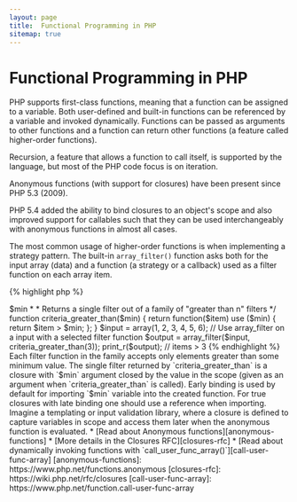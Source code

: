 ```yaml
---
layout: page
title:  Functional Programming in PHP
sitemap: true
---
```


# Functional Programming in PHP

PHP supports first-class functions, meaning that a function can be assigned to a variable. Both user-defined and
built-in functions can be referenced by a variable and invoked dynamically. Functions can be passed as arguments to
other functions and a function can return other functions (a feature called higher-order functions).

Recursion, a feature that allows a function to call itself, is supported by the language, but most of the PHP code
focus is on iteration.

Anonymous functions (with support for closures) have been present since PHP 5.3 (2009).

PHP 5.4 added the ability to bind closures to an object's scope and also improved support for callables such that they
can be used interchangeably with anonymous functions in almost all cases.

The most common usage of higher-order functions is when implementing a strategy pattern. The built-in `array_filter()`
function asks both for the input array (data) and a function (a strategy or a callback) used as a filter function on
each array item.

{% highlight php %}
<?php
$input = array(1, 2, 3, 4, 5, 6);

// Creates a new anonymous function and assigns it to a variable
$filter_even = function($item) {
    return ($item % 2) == 0;
};

// Built-in array_filter accepts both the data and the function
$output = array_filter($input, $filter_even);

// The function doesn't need to be assigned to a variable. This is valid too:
$output = array_filter($input, function($item) {
    return ($item % 2) == 0;
});

print_r($output);
{% endhighlight %}

A closure is an anonymous function that can access variables imported from the outside scope without using any global
variables. Theoretically, a closure is a function with some arguments closed (e.g. fixed) by the environment when it is
defined. Closures can work around variable scope restrictions in a clean way.

In the next example we use closures to define a function returning a single filter function for `array_filter()`, out
of a family of filter functions.

{% highlight php %}
<?php
/**
 * Creates an anonymous filter function accepting items > $min
 *
 * Returns a single filter out of a family of "greater than n" filters
 */
function criteria_greater_than($min)
{
    return function($item) use ($min) {
        return $item > $min;
    };
}

$input = array(1, 2, 3, 4, 5, 6);

// Use array_filter on a input with a selected filter function
$output = array_filter($input, criteria_greater_than(3));

print_r($output); // items > 3
{% endhighlight %}

Each filter function in the family accepts only elements greater than some minimum value. The single filter returned by
`criteria_greater_than` is a closure with `$min` argument closed by the value in the scope (given as an argument when
`criteria_greater_than` is called).

Early binding is used by default for importing `$min` variable into the created function. For true closures with late
binding one should use a reference when importing. Imagine a templating or input validation library, where a closure is
defined to capture variables in scope and access them later when the anonymous function is evaluated.

* [Read about Anonymous functions][anonymous-functions]
* [More details in the Closures RFC][closures-rfc]
* [Read about dynamically invoking functions with `call_user_func_array()`][call-user-func-array]


[anonymous-functions]: https://www.php.net/functions.anonymous
[closures-rfc]: https://wiki.php.net/rfc/closures
[call-user-func-array]: https://www.php.net/function.call-user-func-array
